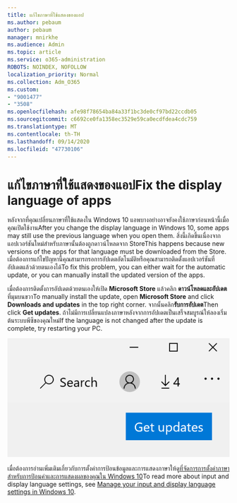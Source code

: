 ```yaml
---
title: แก้ไขภาษาที่ใช้แสดงของแอป
ms.author: pebaum
author: pebaum
manager: mnirkhe
ms.audience: Admin
ms.topic: article
ms.service: o365-administration
ROBOTS: NOINDEX, NOFOLLOW
localization_priority: Normal
ms.collection: Adm_O365
ms.custom:
- "9001477"
- "3508"
ms.openlocfilehash: afe98f78654ba84a33f1bc3de0cf97bd22ccdb05
ms.sourcegitcommit: c6692ce0fa1358ec3529e59ca0ecdfdea4cdc759
ms.translationtype: MT
ms.contentlocale: th-TH
ms.lasthandoff: 09/14/2020
ms.locfileid: "47730106"
---
```

# <a name="fix-the-display-language-of-apps"></a><span data-ttu-id="41554-102">แก้ไขภาษาที่ใช้แสดงของแอป</span><span class="sxs-lookup"><span data-stu-id="41554-102">Fix the display language of apps</span></span>

<span data-ttu-id="41554-103">หลังจากที่คุณเปลี่ยนภาษาที่ใช้แสดงใน Windows 10 แอพบางอย่างอาจยังคงใช้ภาษาก่อนหน้านี้เมื่อคุณเปิดใช้งาน</span><span class="sxs-lookup"><span data-stu-id="41554-103">After you change the display language in Windows 10, some apps may still use the previous language when you open them.</span></span> <span data-ttu-id="41554-104">สิ่งนี้เกิดขึ้นเนื่องจากแอปเวอร์ชันใหม่สำหรับภาษานั้นต้องถูกดาวน์โหลดจาก Store</span><span class="sxs-lookup"><span data-stu-id="41554-104">This happens because new versions of the apps for that language must be downloaded from the Store.</span></span> <span data-ttu-id="41554-105">เมื่อต้องการแก้ไขปัญหานี้คุณสามารถรอการอัปเดตอัตโนมัติหรือคุณสามารถติดตั้งแอปเวอร์ชันที่อัปเดตแล้วด้วยตนเองได้</span><span class="sxs-lookup"><span data-stu-id="41554-105">To fix this problem, you can either wait for the automatic update, or you can manually install the updated version of the apps.</span></span>

<span data-ttu-id="41554-106">เมื่อต้องการติดตั้งการอัปเดตด้วยตนเองให้เปิด **Microsoft Store** แล้วคลิก **ดาวน์โหลดและอัปเดต** ที่มุมบนขวา</span><span class="sxs-lookup"><span data-stu-id="41554-106">To manually install the update, open **Microsoft Store** and click **Downloads and updates** in the top right corner.</span></span> <span data-ttu-id="41554-107">จากนั้นคลิก**รับการอัปเดต**</span><span class="sxs-lookup"><span data-stu-id="41554-107">Then click **Get updates**.</span></span> <span data-ttu-id="41554-108">ถ้าไม่มีการเปลี่ยนแปลงภาษาหลังจากการอัปเดตเป็นเสร็จสมบูรณ์ให้ลองเริ่มต้นระบบพีซีของคุณใหม่</span><span class="sxs-lookup"><span data-stu-id="41554-108">If the language is not changed after the update is complete, try restarting your PC.</span></span>

![รับการอัปเดต](media/get-updates.png)

<span data-ttu-id="41554-110">เมื่อต้องการอ่านเพิ่มเติมเกี่ยวกับการตั้งค่าการป้อนข้อมูลและการแสดงภาษาให้ดู[ที่จัดการการตั้งค่าภาษาสำหรับการป้อนค่าและการแสดงผลของคุณใน Windows 10](https://support.microsoft.com/help/4027670/windows-10-add-and-switch-input-and-display-language-preferences)</span><span class="sxs-lookup"><span data-stu-id="41554-110">To read more about input and display language settings, see [Manage your input and display language settings in Windows 10](https://support.microsoft.com/help/4027670/windows-10-add-and-switch-input-and-display-language-preferences).</span></span>
